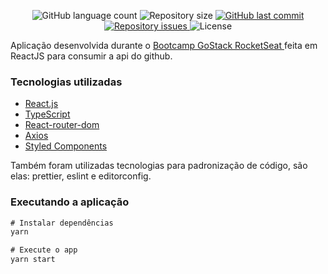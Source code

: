 <p align="center">
  <img alt="GitHub language count" src="https://img.shields.io/github/languages/count/joaocbrito/bookplay?color=%2304D361">

  <img alt="Repository size" src="https://img.shields.io/github/repo-size/joaocbrito/bookplay">

  <a href="https://github.com/joaocbrito/gostack11-primeiro-projeto-react/commits/master">
    <img alt="GitHub last commit" src="https://img.shields.io/github/last-commit/joaocbrito/bookplay">
  </a>

  <a href="https://github.com/joaocbrito/gostack11-primeiro-projeto-react/issues">
    <img alt="Repository issues" src="https://img.shields.io/github/issues/joaocbrito/bookplay">
  </a>

  <img alt="License" src="https://img.shields.io/badge/license-MIT-brightgreen">
</p>

Aplicação desenvolvida durante o [Bootcamp GoStack RocketSeat ](https://rocketseat.com.br/bootcamp) feita em ReactJS para consumir a api do github.




### Tecnologias utilizadas

- [React.js](https://pt-br.reactjs.org/)
- [TypeScript](https://www.typescriptlang.org/)
- [React-router-dom](https://www.npmjs.com/package/react-router-dom)
- [Axios](https://www.npmjs.com/package/axios)
- [Styled Components](https://styled-components.com/docs/basics)

Também foram utilizadas tecnologias para padronização de código, são elas:
prettier, eslint e editorconfig.

### Executando a aplicação

```js
# Instalar dependências
yarn

# Execute o app
yarn start
```
